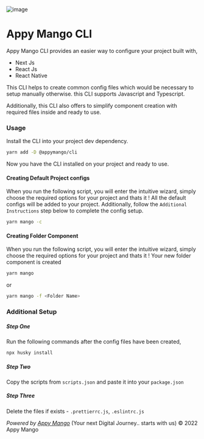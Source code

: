 ![image](https://drive.google.com/uc?export=view&id=1bTRl5OtbeZJU2PqA5s0ZweLs6MmiuGbB)

# Appy Mango CLI

Appy Mango CLI provides an easier way to configure your project built with,

- Next Js
- React Js
- React Native

This CLI helps to create common config files which would be necessary to setup manually otherwise. this CLI supports Javascript and Typescript.

Additionally, this CLI also offers to simplify component creation with required files inside and ready to use.

### Usage

Install the CLI into your project dev dependency.

```bash
yarn add -D @appymango/cli
```

Now you have the CLI installed on your project and ready to use.

#### Creating Default Project configs

When you run the following script, you will enter the intuitive wizard, simply choose the required options for your project and thats it ! All the default configs will be added to your project. Additionally, follow the `Additional Instructions` step below to complete the config setup.

```bash
yarn mango -c
```

#### Creating Folder Component

When you run the following script, you will enter the intuitive wizard, simply choose the required options for your project and thats it ! Your new folder component is created

```bash
yarn mango
```

or

```bash
yarn mango -f <Folder Name>
```

### Additional Setup

##### Step One

Run the following commands after the config files have been created,

```bash
npx husky install
```

##### Step Two

Copy the scripts from `scripts.json` and paste it into your `package.json`

##### Step Three

Delete the files if exists - `.prettierrc.js`, `.eslintrc.js`

_Powered by [Appy Mango](https://appymango.com)_ (Your next Digital Journey.. starts with us)
© 2022 Appy Mango

